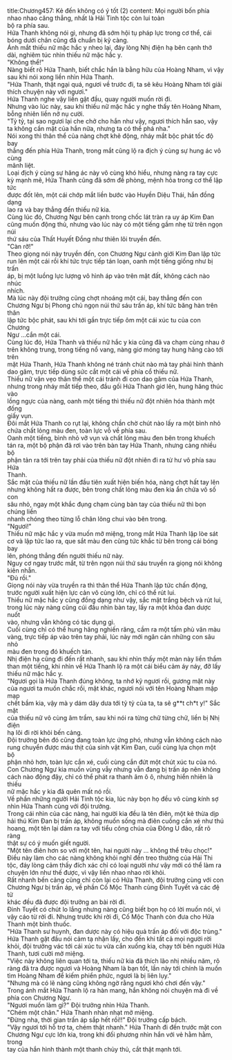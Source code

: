 title:Chương457: Kẻ đến không có ý tốt (2)
content:
Mọi người bốn phía nhao nhao căng thẳng, nhất là Hải Tinh tộc còn lui toàn<br>bộ ra phía sau.<br>Hứa Thanh không nói gì, nhưng đã sớm hội tụ pháp lực trong cơ thể, cái<br>bóng dưới chân cũng đã chuẩn bị kỹ càng.<br>Ánh mắt thiếu nữ mặc hắc y nheo lại, đáy lòng Nhị điện hạ bên cạnh thở<br>dài, nghiêm túc nhìn thiếu nữ mặc hắc y.<br>"Không thể!"<br>Nàng biết rõ Hứa Thanh, biết chắc hắn là bằng hữu của Hoàng Nham, vì vậy<br>sau khi nói xong liền nhìn Hứa Thanh.<br>"Hứa Thanh, thật ngại quá, ngươi về trước đi, ta sẽ kêu Hoàng Nham tới giải<br>thích chuyện này với ngươi."<br>Hứa Thanh nghe vậy liền gật đầu, quay người muốn rời đi.<br>Nhưng vào lúc này, sau khi thiếu nữ mặc hắc y nghe thấy tên Hoàng Nham,<br>bỗng nhiên liền nở nụ cười.<br>"Tỷ tỷ, tại sao ngươi lại che chở cho hắn như vậy, ngươi thích hắn sao, vậy<br>ta không cần mặt của hắn nữa, nhưng ta có thể phá nha."<br>Nói xong thì thân thể của nàng chợt khẽ động, nháy mắt bộc phát tốc độ bay<br>thẳng đến phía Hứa Thanh, trong mắt cũng lộ ra địch ý cùng sự hung ác vô cùng<br>mãnh liệt.<br>Loại địch ý cùng sự hăng ác này vô cùng khó hiểu, nhưng nàng ra tay cực<br>kỳ mạnh mẽ, Hứa Thanh cũng đã sớm đề phòng, mệnh hỏa trong cơ thể lập tức<br>được đốt lên, một cái chớp mắt liền bước vào Huyền Diệu Thái, hắn đồng dạng<br>lao ra và bay thẳng đến thiếu nữ kia.<br>Cùng lúc đó, Chương Ngư bên cạnh trong chốc lát tràn ra uy áp Kim Đan<br>cũng muốn động thủ, nhưng vào lúc này có một tiếng gầm nhẹ từ trên ngọn núi<br>thứ sáu của Thất Huyết Đồng như thiên lôi truyền đến.<br>"Càn rỡ!"<br>Theo giọng nói này truyền đến, con Chương Ngư cảnh giới Kim Đan lập tức<br>run lên một cái rồi khí tức trực tiếp tán loạn, oanh một tiếng giống như bị trấn<br>áp, bị một luồng lực lượng vô hình áp vào trên mặt đất, không cách nào nhúc<br>nhích.<br>Mà lúc này đội trưởng cũng chợt nhoáng một cái, bay thẳng đến con<br>Chương Ngư bị Phong chủ ngọn núi thứ sáu trấn áp, khí tức băng hàn trên thân<br>lập tức bộc phát, sau khi tới gần trực tiếp ôm một cái xúc tu của con Chương<br>Ngư …cắn một cái.<br>Cùng lúc đó, Hứa Thanh và thiếu nữ hắc y kia cũng đã va chạm cùng nhau ở<br>trên không trung, trong tiếng nổ vang, nàng giơ móng tay hung hăng cào tới trên<br>mặt Hứa Thanh, Hứa Thanh không né tránh chút nào mà tay phải hình thành<br>dao găm, trực tiếp dùng sức cắt một cái về phía cổ thiếu nữ.<br>Thiếu nữ vặn vẹo thân thể một cái tránh đi con dao găm của Hứa Thanh,<br>nhưng trong nháy mắt tiếp theo, đầu gối Hứa Thanh giơ lên, hung hăng thúc vào<br>lồng ngực của nàng, oanh một tiếng thì thiếu nữ đột nhiên hóa thành một đống<br>giấy vụn.<br>Đôi mắt Hứa Thanh co rụt lại, không chần chờ chút nào lấy ra một bình nhỏ<br>chứa chất lỏng màu đen, toàn lực vỗ về phía sau.<br>Oanh một tiếng, bình nhỏ vỡ vụn và chất lỏng màu đen bên trong khuếch<br>tán ra, một bộ phận đã rơi vào trên bàn tay Hứa Thanh, nhưng càng nhiều bộ<br>phận tản ra tới trên tay phải của thiếu nữ đột nhiên đi ra từ hư vô phía sau Hứa<br>Thanh.<br>Sắc mặt của thiếu nữ lần đầu tiên xuất hiện biến hóa, nàng chợt hất tay lên<br>nhưng không hất ra được, bên trong chất lỏng màu đen kia ẩn chứa vô số con<br>sâu nhỏ, ngay một khắc đụng chạm cùng bàn tay của thiếu nữ thì bọn chúng liền<br>nhanh chóng theo từng lỗ chân lông chui vào bên trong.<br>"Ngươi!"<br>Thiếu nữ mặc hắc y vừa muốn mở miệng, trong mắt Hứa Thanh lập lòe sát<br>cơ và lập tức lao ra, que sắt màu đen cũng tức khắc từ bên trong cái bóng bay<br>lên, phóng thẳng đến người thiếu nữ này.<br>Nguy cơ ngay trước mắt, từ trên ngọn núi thứ sáu truyền ra giọng nói không<br>kiên nhẫn.<br>"Đủ rồi."<br>Giọng nói này vừa truyền ra thì thân thể Hứa Thanh lập tức chấn động,<br>trước người xuất hiện lực cản vô cùng lớn, chỉ có thể rút lui.<br>Thiếu nữ mặc hắc y cũng đồng dạng như vậy, sắc mặt trắng bệch và rút lui,<br>trong lúc này nàng cũng cúi đầu nhìn bàn tay, lấy ra một khỏa đan dược nuốt<br>vào, nhưng vẫn không có tác dụng gì.<br>Cuối cùng chỉ có thể hung hăng nghiến răng, cầm ra một tấm phù văn màu<br>vàng, trực tiếp áp vào trên tay phải, lúc này mới ngăn cản những con sâu nhỏ<br>màu đen trong đó khuếch tán.<br>Nhị điện hạ cũng đi đến rất nhanh, sau khi nhìn thấy một màn này liền thầm<br>than một tiếng, khi nhìn về Hứa Thanh lộ ra một cái biểu cảm áy náy, đỡ lấy<br>thiếu nữ mặc hắc y.<br>"Ngươi gọi là Hứa Thanh đúng không, ta nhớ kỹ ngươi rồi, gương mặt này<br>của ngươi ta muốn chắc rồi, mặt khác, ngươi nói với tên Hoàng Nham mập mạp<br>chết bầm kia, vậy mà y dám dây dưa tới tỷ tỷ của ta, ta sẽ g**t ch*t y!" Sắc mặt<br>của thiếu nữ vô cùng âm trầm, sau khi nói ra từng chữ từng chữ, liền bị Nhị điện<br>hạ lôi đi rời khỏi bến cảng.<br>Đội trưởng bên đó cũng đang toàn lực ứng phó, nhưng vẫn không cách nào<br>rung chuyển được máu thịt của sinh vật Kim Đan, cuối cùng lựa chọn một bộ<br>phận nhỏ hơn, toàn lực cắn xé, cuối cùng cắn đứt một chút xúc tu của nó.<br>Con Chương Ngư kia muốn vùng vẫy nhưng vẫn đang bị trấn áp nên không<br>cách nào động đậy, chỉ có thể phát ra thanh âm ô ô, nhưng hiển nhiên là thiếu<br>nữ mặc hắc y kia đã quên mất nó rồi.<br>Về phần những người Hải Tinh tộc kia, lúc này bọn họ đều vô cùng kính sợ<br>nhìn Hứa Thanh cùng với đội trưởng.<br>Trong cái nhìn của các nàng, hai người kia đều là tên điên, một kẻ thừa dịp<br>hải thú Kim Đan bị trấn áp, không muốn sống mà điên cuồng cắn xé như thú<br>hoang, một tên lại dám ra tay với tiểu công chúa của Đông U đảo, rất rõ ràng<br>thật sự có ý muốn giết người.<br>"Một tên điên hơn so với một tên, hai người này … không thể trêu chọc!"<br>Điều này làm cho các nàng không khỏi nghĩ đến treo thưởng của Hải Thi<br>tộc, đáy lòng cảm thấy đích xác chỉ có loại người như vậy mới có thể làm ra<br>chuyện lớn như thế được, vì vậy liền nhao nhao rời khỏi.<br>Rất nhanh bến cảng cũng chỉ còn lại có Hứa Thanh, đội trưởng cùng với con<br>Chương Ngư bị trấn áp, về phần Cố Mộc Thanh cùng Đinh Tuyết và các đệ tử<br>khác đều đã được đội trưởng an bài rời đi.<br>Đinh Tuyết có chút lo lắng nhưng nàng cũng biết bọn họ có lời muốn nói, vì<br>vậy cáo từ rời đi. Nhưng trước khi rời đi, Cố Mộc Thanh còn đưa cho Hứa<br>Thanh một bình thuốc.<br>"Hứa Thanh sư huynh, đan dược này có hiệu quả trấn áp đối với độc trùng."<br>Hứa Thanh gật đầu nói cảm tạ nhận lấy, cho đến khi tất cả mọi người rời<br>khỏi, đội trưởng vác tới cái xúc tu vừa cắn xuống kia, chạy tới bên người Hứa<br>Thanh, tươi cười mở miệng.<br>"Việc này không liên quan tới ta, thiếu nữ kia đã thích lão nhị nhiều năm, rõ<br>ràng đã tra được ngươi và Hoàng Nham là bạn tốt, lần này tới chính là muốn<br>tìm Hoàng Nham để kiếm phiền phức, ngươi là bị liên lụy."<br>"Nhưng mà có lẽ nàng cũng không ngờ rằng ngươi khó chơi đến vậy."<br>Trong ánh mắt Hứa Thanh lộ ra hàn mang, hắn không nói chuyện mà đi về<br>phía con Chương Ngư.<br>"Ngươi muốn làm gì?" Đội trưởng nhìn Hứa Thanh.<br>"Chém một chân." Hứa Thanh nhàn nhạt mở miệng.<br>"Đừng nha, thời gian trấn áp sắp hết rồi!!" Đội trưởng cấp bách.<br>"Vậy ngươi tới hỗ trợ ta, chém thật nhanh." Hứa Thanh đi đến trước mặt con<br>Chương Ngư cực lớn kia, trong khi đối phương nhìn hắn với vẻ hằm hằm, trong<br>tay của hắn hình thành một thanh chủy thủ, cắt thật mạnh tới.